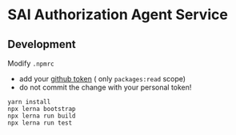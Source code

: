 # SAI Authorization Agent Service

## Development

Modify `.npmrc`
* add your [github token](https://github.com/settings/tokens) ( only `packages:read` scope)
* do not commit the change with your personal token!

```
yarn install
npx lerna bootstrap
npx lerna run build
npx lerna run test
```
